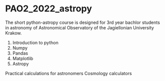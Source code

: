 # PAO2_2022_astropy
The short python-astropy course is designed for 3rd year bachlor students in astronomy of Astronomical Observatory of the Jagiellonian University Krakow.


1. Introduction to python
2. Numpy
3. Pandas
4. Matplotlib
5. Astropy

Practical calculations for astronomers
Cosmology calculators


